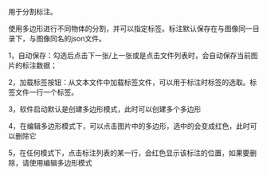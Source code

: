 用于分割标注。

使用多边形进行不同物体的分割，并可以指定标签。标注默认保存在与图像同一目录下，与图像同名的json文件。

1，自动保存：勾选后点击下一张/上一张或是点击文件列表时，会自动保存当前图片的标注数据；

2，加载标签按钮：从文本文件中加载标签文件，可以用于标注时标签的选取。标签文件一行一个标签。

3，软件启动默认是创建多边形模式，此时可以创建多个多边形

4，在编辑多边形模式下，可以点击图片中的多边形，选中的会变成红色，此时可以删除它

5，在任何模式下，点击标注列表的某一行，会红色显示该标注的位置，如果要删除，请使用编辑多边形模式
